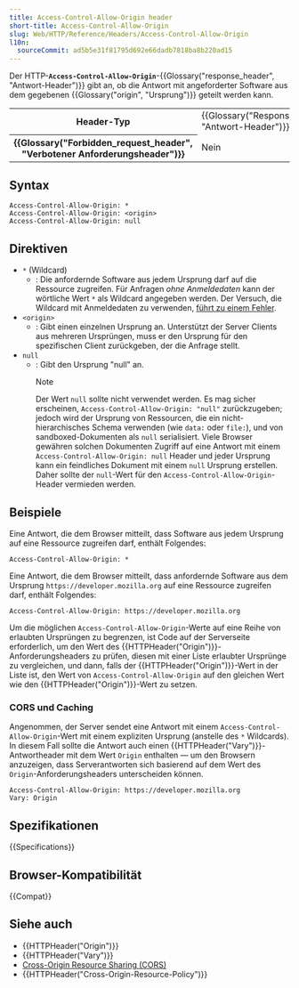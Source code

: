 ```yaml
---
title: Access-Control-Allow-Origin header
short-title: Access-Control-Allow-Origin
slug: Web/HTTP/Reference/Headers/Access-Control-Allow-Origin
l10n:
  sourceCommit: ad5b5e31f81795d692e66dadb7818ba8b220ad15
---
```


Der HTTP-**`Access-Control-Allow-Origin`**-{{Glossary("response_header", "Antwort-Header")}} gibt an, ob die Antwort mit angeforderter Software aus dem gegebenen {{Glossary("origin", "Ursprung")}} geteilt werden kann.

<table class="properties">
  <tbody>
    <tr>
      <th scope="row">Header-Typ</th>
      <td>{{Glossary("Response_header", "Antwort-Header")}}</td>
    </tr>
    <tr>
      <th scope="row">{{Glossary("Forbidden_request_header", "Verbotener Anforderungsheader")}}</th>
      <td>Nein</td>
    </tr>
  </tbody>
</table>

## Syntax

```http
Access-Control-Allow-Origin: *
Access-Control-Allow-Origin: <origin>
Access-Control-Allow-Origin: null
```

## Direktiven

- `*` (Wildcard)
  - : Die anfordernde Software aus jedem Ursprung darf auf die Ressource zugreifen.
    Für Anfragen _ohne Anmeldedaten_ kann der wörtliche Wert `*` als Wildcard angegeben werden.
    Der Versuch, die Wildcard mit Anmeldedaten zu verwenden, [führt zu einem Fehler](/de/docs/Web/HTTP/Guides/CORS/Errors/CORSNotSupportingCredentials).
- `<origin>`
  - : Gibt einen einzelnen Ursprung an. Unterstützt der Server Clients aus mehreren Ursprüngen, muss er den Ursprung für den spezifischen Client zurückgeben, der die Anfrage stellt.
- `null`
  - : Gibt den Ursprung "null" an.
    > [!NOTE]
    > Der Wert `null` sollte nicht verwendet werden. Es mag sicher erscheinen, `Access-Control-Allow-Origin: "null"` zurückzugeben; jedoch wird der Ursprung von Ressourcen, die ein nicht-hierarchisches Schema verwenden (wie `data:` oder `file:`), und von sandboxed-Dokumenten als `null` serialisiert.
    > Viele Browser gewähren solchen Dokumenten Zugriff auf eine Antwort mit einem `Access-Control-Allow-Origin: null` Header und jeder Ursprung kann ein feindliches Dokument mit einem `null` Ursprung erstellen.
    > Daher sollte der `null`-Wert für den `Access-Control-Allow-Origin`-Header vermieden werden.

## Beispiele

Eine Antwort, die dem Browser mitteilt, dass Software aus jedem Ursprung auf eine Ressource zugreifen darf, enthält Folgendes:

```http
Access-Control-Allow-Origin: *
```

Eine Antwort, die dem Browser mitteilt, dass anfordernde Software aus dem Ursprung `https://developer.mozilla.org` auf eine Ressource zugreifen darf, enthält Folgendes:

```http
Access-Control-Allow-Origin: https://developer.mozilla.org
```

Um die möglichen `Access-Control-Allow-Origin`-Werte auf eine Reihe von erlaubten Ursprüngen zu begrenzen, ist Code auf der Serverseite erforderlich, um den Wert des {{HTTPHeader("Origin")}}-Anforderungsheaders zu prüfen, diesen mit einer Liste erlaubter Ursprünge zu vergleichen, und dann, falls der {{HTTPHeader("Origin")}}-Wert in der Liste ist, den Wert von `Access-Control-Allow-Origin` auf den gleichen Wert wie den {{HTTPHeader("Origin")}}-Wert zu setzen.

### CORS und Caching

Angenommen, der Server sendet eine Antwort mit einem `Access-Control-Allow-Origin`-Wert mit einem expliziten Ursprung (anstelle des `*` Wildcards). In diesem Fall sollte die Antwort auch einen {{HTTPHeader("Vary")}}-Antwortheader mit dem Wert `Origin` enthalten — um den Browsern anzuzeigen, dass Serverantworten sich basierend auf dem Wert des `Origin`-Anforderungsheaders unterscheiden können.

```http
Access-Control-Allow-Origin: https://developer.mozilla.org
Vary: Origin
```

## Spezifikationen

{{Specifications}}

## Browser-Kompatibilität

{{Compat}}

## Siehe auch

- {{HTTPHeader("Origin")}}
- {{HTTPHeader("Vary")}}
- [Cross-Origin Resource Sharing (CORS)](/de/docs/Web/HTTP/Guides/CORS)
- {{HTTPHeader("Cross-Origin-Resource-Policy")}}
